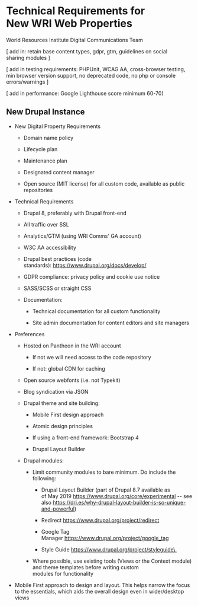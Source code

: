 Technical Requirements for New WRI Web Properties
=================================================

World Resources Institute Digital Communications Team 

[ add in: retain base content types, gdpr, gtm, guidelines on social sharing modules ] 

[ add in testing requirements: PHPUnit, WCAG AA, cross-browser testing, min browser version support, no deprecated code, no php or console errors/warnings ] 

[ add in performance: Google Lighthouse score minimum 60-70) 

New Drupal Instance
-------------------

-   New Digital Property Requirements 

    -   Domain name policy 

    -   Lifecycle plan 

    -   Maintenance plan 

    -   Designated content manager 

    -   Open source (MIT license) for all custom code, available as public repositories  

-   Technical Requirements 

    -   Drupal 8, preferably with Drupal front-end 

    -   All traffic over SSL 

    -   Analytics/GTM (using WRI Comms' GA account) 

    -   W3C AA accessibility 

    -   Drupal best practices (code standards): <https://www.drupal.org/docs/develop/>  

    -   GDPR compliance: privacy policy and cookie use notice 

    -   SASS/SCSS or straight CSS 

    -   Documentation: 

        -   Technical documentation for all custom functionality 

        -   Site admin documentation for content editors and site managers 

-   Preferences 

    -   Hosted on Pantheon in the WRI account 

        -   If not we will need access to the code repository 

        -   If not: global CDN for caching 

    -   Open source webfonts (i.e. not Typekit) 

    -   Blog syndication via JSON 

    -   Drupal theme and site building: 

        -   Mobile First design approach 

        -   Atomic design principles 

        -   If using a front-end framework: Bootstrap 4 

        -   Drupal Layout Builder 

    -   Drupal modules: 

        -   Limit community modules to bare minimum. Do include the following: 

            -   Drupal Layout Builder (part of Drupal 8.7 available as of May 2019 <https://www.drupal.org/core/experimental> -- see also <https://dri.es/why-drupal-layout-builder-is-so-unique-and-powerful>) 

            -   Redirect <https://www.drupal.org/project/redirect> 

            -   Google Tag Manager <https://www.drupal.org/project/google_tag> 

            -   Style Guide [https://www.drupal.org/project/styleguide\
    ](https://www.drupal.org/project/styleguide)  

        -   Where possible, use existing tools (Views or the Context module) and theme templates before writing custom modules for functionality 

-   Mobile First approach to design and layout. This helps narrow the focus to the essentials, which aids the overall design even in wider/desktop views

